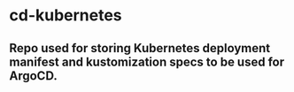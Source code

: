 # cd-kubernetes

## Repo used for storing Kubernetes deployment manifest and kustomization specs to be used for ArgoCD.
